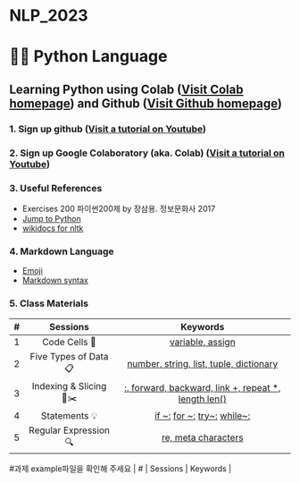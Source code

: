 # NLP_2023

# 🐹🍦 **Python Language**

## **Learning Python** using **Colab** ([Visit Colab homepage](https://colab.research.google.com/?utm_source=scs-index)) and **Github** ([Visit Github homepage](https://github.com/))

### **1. Sign up github** ([Visit a tutorial on Youtube](https://www.youtube.com/watch?v=c-NikCpec7U))
### **2. Sign up Google Colaboratory** (aka. Colab) ([Visit a tutorial on Youtube](https://www.youtube.com/watch?v=2X_EU18OeYM))

### **3. Useful References**
- Exercises 200 파이썬200제 by 장삼용. 정보문화사 2017
- [Jump to Python](https://wikidocs.net/book/1)
- [wikidocs for nltk](https://wikidocs.net/21667)

### **4. Markdown Language**
* [Emoji](https://gist.github.com/rxaviers/7360908)
* [Markdown syntax](https://www.markdownguide.org/basic-syntax/)

### **5. Class Materials**
| # | Sessions | Keywords |
|:--:|:--:|:--:|
| 1 | Code Cells 🐾 | [variable, assign](https://github.com/ms624atyale/NLP_2023/blob/main/1_CodeCells_Basic_.ipynb)|  
| 2 | Five Types of Data 📋 | [number, string, list, tuple, dictionary](with_me/1_CodeCells_Basic.ipynb)|  
| 3 | Indexing & Slicing 📌✂️ | [:, forward, backward, link +, repeat *, length len()](with_me/3_Indexing_Slicing.ipynb)|
| 4 | Statements 💡 | [if ~:](with_me/4_1_IfStatement.ipynb) [ for ~:](with_me/4_2_ForStatement.ipynb) [try~:](with_me/4_3_tryExceptElse_Statement.ipynb) [while~:](with_me/4_4_WhileStatementwContinueBreak.ipynb)|
| 5 | Regular Expression 🔍 | [re, meta characters](with_me/5_RegularExpression.ipynb)|

#과제
example파일을 확인해 주세요
| # | Sessions | Keywords |
